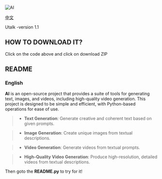 ![AI](https://img.picgo.net/2025/04/30/1837a59632b11cabc.png) 

[中文](https://github.com/CLSshizhuoyu/ai/blob/main/README.md)

Utalk -version 1.1

## HOW TO DOWNLOAD IT?

Click on the code above and click on download ZIP

## README

### English

**AI** is an open-source project that provides a suite of tools for generating text,
	images, and videos, including high-quality video generation. 
	This project is designed to be simple and efficient, 
	with Python-based operations for ease of use.

> + **Text Generation**: Generate creative and coherent text based on given prompts.

> + **Image Generation**: Create unique images from textual descriptions.

> + **Video Generation**: Generate videos from textual prompts.

> + **High-Quality Video Generation**: Produce high-resolution, detailed videos from textual descriptions.

Then goto the **README.py** to try for it!
